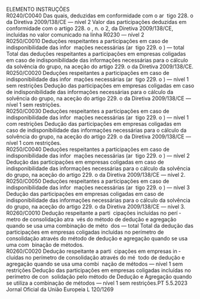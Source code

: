  
ELEMENTO  INSTRUÇÕES  
R0240/C0040  Das quais, deduzidas em 
conformidade com o ar ­
tigo 228.  o da Diretiva 
2009/138/CE — nível 2  Valor das participações deduzidas em conformidade com o artigo 228.  o , n.  o 2, da 
Diretiva 2009/138/CE, incluídas no valor comunicado na linha R0230 — nível 2  
R0250/C0010  Deduções respeitantes a 
participações em caso de 
indisponibilidade das infor ­
mações necessárias (ar ­
tigo 229.  o ) — total  Total das deduções respeitantes a participações em empresas coligadas em caso de 
indisponibilidade das informações necessárias para o cálculo da solvência do grupo, 
na aceção do artigo 229.  o da Diretiva 2009/138/CE.  
R0250/C0020  Deduções respeitantes a 
participações em caso de 
indisponibilidade das infor ­
mações necessárias (ar ­
tigo 229.  o ) — nível 1 sem 
restrições  Dedução das participações em empresas coligadas em caso de indisponibilidade das 
informações necessárias para o cálculo da solvência do grupo, na aceção do 
artigo 229.  o da Diretiva 2009/138/CE — nível 1 sem restrições.  
R0250/C0030  Deduções respeitantes a 
participações em caso de 
indisponibilidade das infor ­
mações necessárias (ar ­
tigo 229.  o ) — nível 1 com 
restrições  Dedução das participações em empresas coligadas em caso de indisponibilidade das 
informações necessárias para o cálculo da solvência do grupo, na aceção do 
artigo 229.  o da Diretiva 2009/138/CE — nível 1 com restrições.  
R0250/C0040  Deduções respeitantes a 
participações em caso de 
indisponibilidade das infor ­
mações necessárias (ar ­
tigo 229.  o ) — nível 2  Dedução das participações em empresas coligadas em caso de indisponibilidade das 
informações necessárias para o cálculo da solvência do grupo, na aceção do 
artigo 229.  o da Diretiva 2009/138/CE — nível 2.  
R0250/C0050  Deduções respeitantes a 
participações em caso de 
indisponibilidade das infor ­
mações necessárias (ar ­
tigo 229.  o ) — nível 3  Dedução das participações em empresas coligadas em caso de indisponibilidade das 
informações necessárias para o cálculo da solvência do grupo, na aceção do 
artigo 229.  o da Diretiva 2009/138/CE — nível 3.  
R0260/C0010  Dedução respeitante a parti ­
cipações incluídas no perí ­
metro de consolidação atra ­
vés do método de dedução e 
agregação quando se usa 
uma combinação de méto ­
dos — total  Total da dedução das participações em empresas coligadas incluídas no perímetro de 
consolidação através do método de dedução e agregação quando se usa uma com ­
binação de métodos.  
R0260/C0020  Dedução respeitante a parti ­
cipações em empresas in ­
cluídas no perímetro de 
consolidação através do mé ­
todo de dedução e agregação 
quando se usa uma combi ­
nação de métodos — nível 1 
sem restrições  Dedução das participações em empresas coligadas incluídas no perímetro de con ­
solidação pelo método de Dedução e Agregação quando se utiliza a combinação de 
métodos — nível 1 sem restrições.PT  5.5.2023 Jornal Oficial da União Europeia L 120/1269